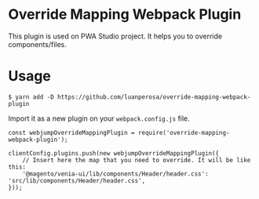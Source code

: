 # Override Mapping Webpack Plugin

This plugin is used on PWA Studio project. It helps you to override components/files.

# Usage

```
$ yarn add -D https://github.com/luanperosa/override-mapping-webpack-plugin
```

Import it as a new plugin on your `webpack.config.js` file.

```
const webjumpOverrideMappingPlugin = require('override-mapping-webpack-plugin');

clientConfig.plugins.push(new webjumpOverrideMappingPlugin({
    // Insert here the map that you need to override. It will be like this:
    '@magento/venia-ui/lib/components/Header/header.css': 'src/lib/components/Header/header.css',
}));
```

